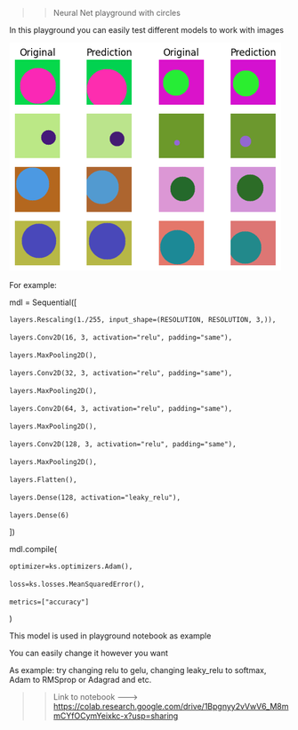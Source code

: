 >> Neural Net playground with circles

In this playground you can easily test different models to work with images

![Test](https://github.com/AlephVenXm/Main/blob/main/test.png)

For example:

mdl = Sequential([

    layers.Rescaling(1./255, input_shape=(RESOLUTION, RESOLUTION, 3,)),
    
    layers.Conv2D(16, 3, activation="relu", padding="same"),
    
    layers.MaxPooling2D(),
    
    layers.Conv2D(32, 3, activation="relu", padding="same"),
    
    layers.MaxPooling2D(),
    
    layers.Conv2D(64, 3, activation="relu", padding="same"),
    
    layers.MaxPooling2D(),
    
    layers.Conv2D(128, 3, activation="relu", padding="same"),
    
    layers.MaxPooling2D(),
    
    layers.Flatten(),
    
    layers.Dense(128, activation="leaky_relu"),
    
    layers.Dense(6)
    
])

mdl.compile(

    optimizer=ks.optimizers.Adam(),
    
    loss=ks.losses.MeanSquaredError(),
    
    metrics=["accuracy"]
    
)

This model is used in playground notebook as example

You can easily change it however you want

As example: try changing relu to gelu, changing leaky_relu to softmax, Adam to RMSprop or Adagrad and etc.

>> Link to notebook ---> https://colab.research.google.com/drive/1Bpgnyy2vVwV6_M8mmCYfOCymYeixkc-x?usp=sharing
